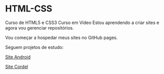# HTML-CSS
 Curso de HTML5 e CSS3 Curso em Vídeo
Estou aprendendo a criar sites e agora vou gerenciar repositórios.

Vou começar a hospedar meus sites no GitHub pages. 

Seguem projetos de estudo:

<a href="https://edmilsonrodrigues.github.io/html-css/desafios/d010/">Site Android</a>

<a href="https://edmilsonrodrigues.github.io/html-css/desafios/d012/">Site Cordel</a>

